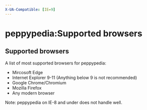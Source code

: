 ```yaml
---
X-UA-Compatible: [IE=9]
---
```

# peppypedia:Supported browsers
## Supported browsers
A list of most supported browsers for peppypedia:
* Mircosoft Edge
* Internet Explorer 9-11 (Anything below 9 is not recommended)
* Google Chrome/Chromium
* Mozilla Firefox
* Any modern browser

Note: peppypedia on IE-8 and under does not handle well.














